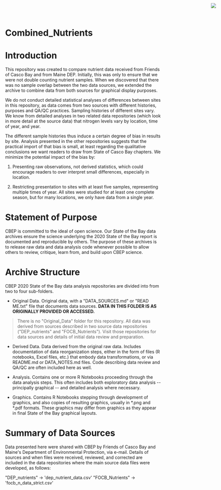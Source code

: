 # Combined_Nutrients

<img
    src="https://www.cascobayestuary.org/wp-content/uploads/2014/04/logo_sm.jpg"
    style="position:absolute;top:10px;right:50px;" />
    
# Introduction
This repository was created  to compare nutrient data received from Friends 
of Casco Bay and from Maine DEP.  Initially, this was only to ensure that we
were not double counting nutrient samples.  When we discovered that there was
no sample overlap between the two data sources, we extended the archive to 
combine data from both sources for graphical display purposes.

We do not conduct detailed statistical analyses of differences between sites in
this repository, as data comes from two sources with different histories,
purposes and QA/QC practices.  Sampling histories of different sites vary. We
know from detailed analyses in two related data repositories (which look in more
detail at the source data) that nitrogen levels vary by location, time of year,
and year.

The different sample histories thus induce a certain degree of bias in results
by site.  Analysis presented in the other repositories suggests that the
practical import of that bias is small, at least regarding the qualitative
conclusions we want readers to draw from State of Casco Bay chapters. We
minimize the potential impact of the bias by:

1.  Presenting raw observations, not derived statistics, which could encourage
    readers to over interpret small differences, especially in location.
    
2.  Restricting presentation to sites with at least five samples, representing
    multiple times of year.  All sites were studied for at least one complete
    season, but for many locations, we only have data from a single year.

# Statement of Purpose
CBEP is committed to the ideal of open science.  Our State of the Bay data
archives ensure the science underlying the 2020 State of the Bay report is
documented and reproducible by others. The purpose of these archives is to
release raw data and data analysis code whenever possible to allow others to
review, critique, learn from, and build upon CBEP science.

# Archive Structure
CBEP 2020 State of the Bay data analysis repositories are divided into from two
to four sub-folders.

- Original Data.  Original data, with a "DATA_SOURCES.md" or "READ ME.txt" file 
that documents data sources.
**DATA IN THIS FOLDER IS AS ORIGINALLY PROVIDED OR ACCESSED.** 

> There is no "Original_Data" folder for this repository.  All data was derived 
  from sources described in two source data repositories ("DEP_nutrients" and 
  "FOCB_Nutrients"). Visit those repositories for data sources and details of
  initial data review and preparation.

- Derived Data.  Data derived from the original raw data.  Includes
documentation of data reorganization steps, either in the form of files (R
notebooks, Excel files, etc.) that embody data transformations, or via README.md
or DATA_NOTES.md files.  Code describing data review and QA/QC are often 
included here as well.

- Analysis.  Contains one or more R Notebooks proceeding through the data
analysis steps. This often includes both exploratory data analysis --
principally graphical -- and detailed analysis where necessary.

- Graphics.  Contains R Notebooks stepping through development of graphics, and
also copies of resulting graphics, usually in \*.png and \*.pdf formats.  These
graphics may differ from graphics as they appear in final State of the Bay
graphical layouts.

# Summary of Data Sources
Data presented here were shared with CBEP by Friends of Casco Bay and
Maine's Department of Environmental Protection, via e-mail.  Details of
sources and when files were received, reviewed, and corrected are included in
the data repositories where the main source data files were developed, as 
follows:

"DEP_nutrients"   ->  'dep_nutrient_data.csv'
"FOCB_Nutrients"  ->  'focb_n_data_strict.csv'
